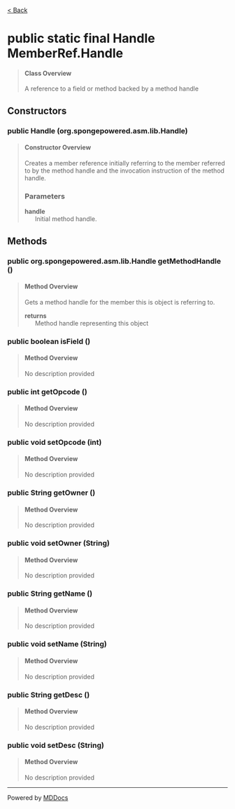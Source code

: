 [< Back](../README.md)
# public static final Handle MemberRef.Handle #
>#### Class Overview ####
>A reference to a field or method backed by a method handle
## Constructors ##
### public Handle (org.spongepowered.asm.lib.Handle) ###
>#### Constructor Overview ####
>Creates a member reference initially referring to the member referred
 to by the method handle and the invocation instruction of the method
 handle.
>
>### Parameters ###
>**handle**<br />
>&nbsp;&nbsp;&nbsp;&nbsp;&nbsp;&nbsp;Initial method handle.
>
## Methods ##
### public org.spongepowered.asm.lib.Handle getMethodHandle () ###
>#### Method Overview ####
>Gets a method handle for the member this is object is referring to.
>
>**returns**<br />
>&nbsp;&nbsp;&nbsp;&nbsp;&nbsp;&nbsp;Method handle representing this object
>
### public boolean isField () ###
>#### Method Overview ####
>No description provided
>
### public int getOpcode () ###
>#### Method Overview ####
>No description provided
>
### public void setOpcode (int) ###
>#### Method Overview ####
>No description provided
>
### public String getOwner () ###
>#### Method Overview ####
>No description provided
>
### public void setOwner (String) ###
>#### Method Overview ####
>No description provided
>
### public String getName () ###
>#### Method Overview ####
>No description provided
>
### public void setName (String) ###
>#### Method Overview ####
>No description provided
>
### public String getDesc () ###
>#### Method Overview ####
>No description provided
>
### public void setDesc (String) ###
>#### Method Overview ####
>No description provided
>

---
Powered by [MDDocs](https://github.com/VRCube/MDDocs)